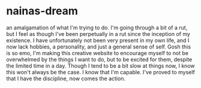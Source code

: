 # nainas-dream
an amalgamation of what I'm trying to do. I'm going through a bit of a rut, but I feel as though I've been perpetually in a rut since the inception of my existence. I have unfortunately not been very present in my own life, and I now lack hobbies, a personality, and just a general sense of self. Gosh this is so emo, I'm making this creative website to encourage myself to not be overwhelmed by the things I want to do, but to be excited for them, despite the limited time in a day. Though I tend to be a bit slow at things now, I know this won't always be the case. I know that I'm capable. I've proved to myself that I have the discipline, now comes the action.
